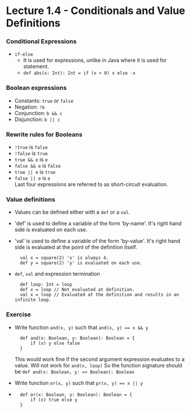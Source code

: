 # Lecture 1.4 - Conditionals and Value Definitions

### Conditional Expressions
+ `if-else`
    * It is used for expressions, unlike in Java where it is used for statement.
    * `def abs(x: Int): Int = if (x > 0) x else -x`

### Boolean expressions
+ Constants: `true` or `false`
+ Negation: `!b`
+ Conjunction: `b && c`
+ Disjunction: `b || c`

### Rewrite rules for Booleans
+ `!true` is `false`
+ `!false` is `true`
+ `true && e` is `e`
+ `false && e` is `false`
+ `true || e` is `true`
+ `false || e` is `e`  
    Last four expressions are referred to as short-circuit evaluation.

### Value definitions
+ Values can be defined either with a `def` or a `val`.
+ 'def' is used to define a variable of the form 'by-name'. It's right hand side is evaluated on each use.
+ 'val' is used to define a variable of the form 'by-value'. It's right hand side is evaluated at the point of the definition itself.

        val x = square(2) 'x' is always 4.
        def y = square(2) 'y' is evaluated on each use.
+ `def`, `val` and expression termination

        def loop: Int = loop
        def x = loop // Not evaluated at definition.
        val x = loop // Evaluated at the definition and results in an infinite loop.

### Exercise
+ Write function `and(x, y)` such that `and(x, y) == x && y`

        def and(x: Boolean, y: Boolean): Boolean = {
            if (x) y else false
        }
    This would work fine if the second argument expression evaluates to a value. Will not work for `and(x, loop)`
    So the function signature should be `def and(x: Boolean, y: => Boolean): Boolean`
+ Write function `or(x, y)` such that `pr(x, y) == x || y`
+ 
        def or(x: Boolean, y: Boolean): Boolean = {
            if (x) true else y
        }
